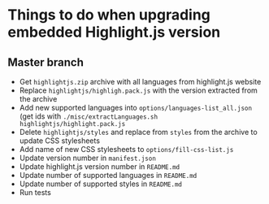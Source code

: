 # Things to do when upgrading embedded Highlight.js version

## Master branch

- Get `highlightjs.zip` archive with all languages from highlight.js website
- Replace `highlightjs/highligh.pack.js` with the version extracted from the archive
- Add new supported languages into `options/languages-list_all.json` (get ids with `./misc/extractLanguages.sh highlightjs/highlight.pack.js`
- Delete `highlightjs/styles` and replace from `styles` from the archive to update CSS stylesheets
- Add name of new CSS stylesheets to `options/fill-css-list.js`
- Update version number in `manifest.json`
- Update highlight.js version number   in `README.md`
- Update number of supported languages in `README.md`
- Update number of supported styles    in `README.md`
- Run tests
